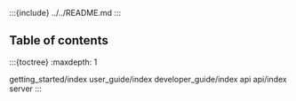 :::{include} ../../README.md
:::

Table of contents
-----------------
:::{toctree}
:maxdepth: 1

getting_started/index
user_guide/index
developer_guide/index
api
api/index
server
:::
